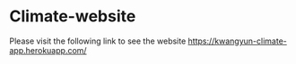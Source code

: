 # Climate-website
Please visit the following link to see the website 
https://kwangyun-climate-app.herokuapp.com/
